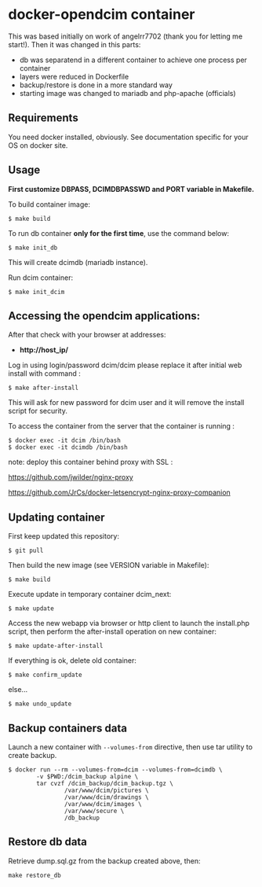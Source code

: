 # docker-opendcim container

This was based initially on work of angelrr7702 (thank you for letting me start!). Then it was changed in this parts:

- db was separatend in a different container to achieve one process per container
- layers were reduced in Dockerfile
- backup/restore is done in a more standard way
- starting image was changed to mariadb and php-apache (officials)

## Requirements

You need docker installed, obviously. See documentation specific for your OS on docker site.


## Usage

**First customize DBPASS, DCIMDBPASSWD and PORT variable in Makefile.**

To build container image:

    $ make build
    
To run db container **only for the first time**,  use the command below:

    $ make init_db

This will create dcimdb (mariadb instance).

Run dcim container:

    $ make init_dcim

## Accessing the opendcim applications:

After that check with your browser at addresses:

  - **http://host_ip/**

Log in using login/password dcim/dcim  please replace it after initial web install with command :

    $ make after-install
    
This will ask for new password for dcim user and it will remove the install script for security.

To access the container from the server that the container is running :

    $ docker exec -it dcim /bin/bash
    $ docker exec -it dcimdb /bin/bash

note: deploy this container behind proxy with SSL :

https://github.com/jwilder/nginx-proxy

https://github.com/JrCs/docker-letsencrypt-nginx-proxy-companion

## Updating container

First keep updated this repository:

    $ git pull

Then build the new image (see VERSION variable in Makefile):

    $ make build
    
Execute update in temporary container dcim_next:

    $ make update

Access the new webapp via browser or http client to launch the install.php script, 
then perform the after-install operation on new container:

    $ make update-after-install
    
If everything is ok, delete old container:

    $ make confirm_update

else...

    $ make undo_update

## Backup containers data

Launch a new container with ``--volumes-from`` directive, then use tar utility to create backup.

    $ docker run --rm --volumes-from=dcim --volumes-from=dcimdb \
			-v $PWD:/dcim_backup alpine \
			tar cvzf /dcim_backup/dcim_backup.tgz \
					/var/www/dcim/pictures \
					/var/www/dcim/drawings \
					/var/www/dcim/images \
					/var/www/secure \
					/db_backup

## Restore db data

Retrieve dump.sql.gz from the backup created above, then:

	make restore_db
	
